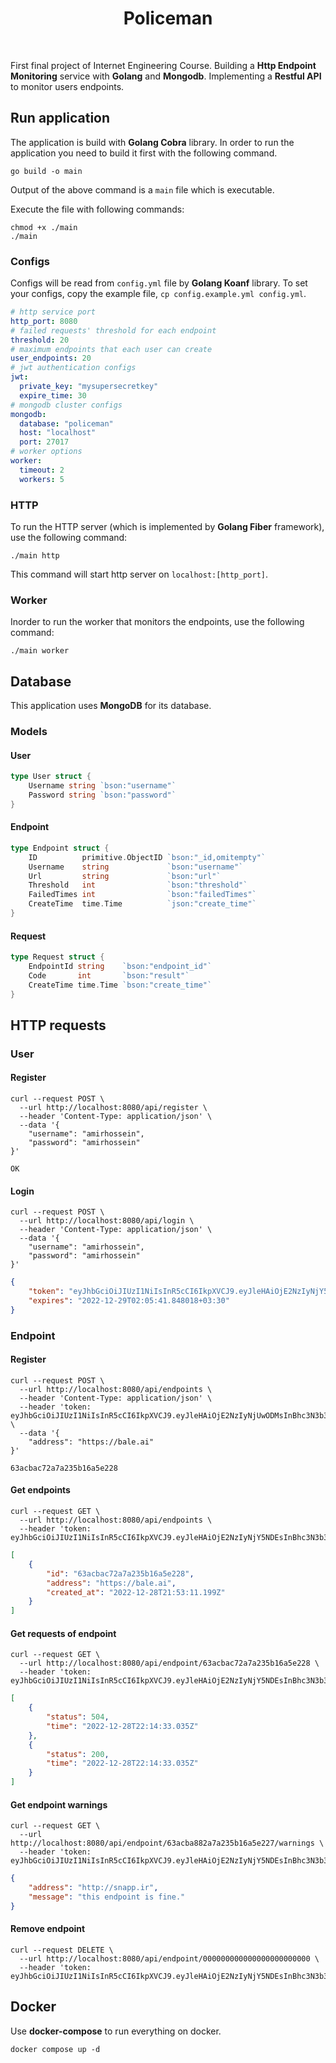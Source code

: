 <h1 align="center">
  Policeman
</h1>

<br />

First final project of Internet Engineering Course. 
Building a **Http Endpoint Monitoring** service with **Golang** and **Mongodb**. 
Implementing a **Restful API** to monitor users endpoints.

## Run application

The application is build with **Golang Cobra** library. In order to run the application
you need to build it first with the following command.

```shell
go build -o main
```

Output of the above command is a ```main``` file which is executable.

Execute the file with following commands:

```shell
chmod +x ./main
./main
```

### Configs

Configs will be read from ```config.yml``` file by **Golang Koanf** library.
To set your configs, copy the example file, ```cp config.example.yml config.yml```.

```yaml
# http service port
http_port: 8080
# failed requests' threshold for each endpoint
threshold: 20
# maximum endpoints that each user can create
user_endpoints: 20
# jwt authentication configs
jwt:
  private_key: "mysupersecretkey"
  expire_time: 30
# mongodb cluster configs
mongodb:
  database: "policeman"
  host: "localhost"
  port: 27017
# worker options
worker:
  timeout: 2
  workers: 5
```

### HTTP

To run the HTTP server (which is implemented by **Golang Fiber** framework), use the
following command:

```shell
./main http
```

This command will start http server on ```localhost:[http_port]```.

### Worker

Inorder to run the worker that monitors the endpoints, use the following command:

```shell
./main worker
```

## Database

This application uses **MongoDB** for its database.

### Models

#### User

```go
type User struct {
	Username string `bson:"username"`
	Password string `bson:"password"`
}
```

#### Endpoint

```go
type Endpoint struct {
	ID          primitive.ObjectID `bson:"_id,omitempty"`
	Username    string             `bson:"username"`
	Url         string             `bson:"url"`
	Threshold   int                `bson:"threshold"`
	FailedTimes int                `bson:"failedTimes"`
	CreateTime  time.Time          `json:"create_time"`
}
```

#### Request

```go
type Request struct {
	EndpointId string    `bson:"endpoint_id"`
	Code       int       `bson:"result"`
	CreateTime time.Time `bson:"create_time"`
}
```

## HTTP requests

### User

#### Register

```shell
curl --request POST \
  --url http://localhost:8080/api/register \
  --header 'Content-Type: application/json' \
  --data '{
	"username": "amirhossein",
	"password": "amirhossein"
}'
```

```shell
OK
```

#### Login

```shell
curl --request POST \
  --url http://localhost:8080/api/login \
  --header 'Content-Type: application/json' \
  --data '{
	"username": "amirhossein",
	"password": "amirhossein"
}'
```

```json
{
	"token": "eyJhbGciOiJIUzI1NiIsInR5cCI6IkpXVCJ9.eyJleHAiOjE2NzIyNjY5NDEsInBhc3N3b3JkIjoiJDJhJDEwJHlIQ3cueDQvU0M0N3BOTjhIY3VmS084M3A4eWpiNXhqVkJyZnYzVldDMm9hV0NmQjdVZXZ1IiwidXNlcm5hbWUiOiJhbWlyaG9zc2VpbiJ9.12pVs9ncLM4EfaHH4GkEoi44Zz4x6aqTc0T17XBFBiE",
	"expires": "2022-12-29T02:05:41.848018+03:30"
}
```

### Endpoint

#### Register

```shell
curl --request POST \
  --url http://localhost:8080/api/endpoints \
  --header 'Content-Type: application/json' \
  --header 'token: eyJhbGciOiJIUzI1NiIsInR5cCI6IkpXVCJ9.eyJleHAiOjE2NzIyNjUwODMsInBhc3N3b3JkIjoiJDJhJDEwJHlIQ3cueDQvU0M0N3BOTjhIY3VmS084M3A4eWpiNXhqVkJyZnYzVldDMm9hV0NmQjdVZXZ1IiwidXNlcm5hbWUiOiJhbWlyaG9zc2VpbiJ9.VS3XydzeLovP7DLfVrn9B4fkDv0PnZuuzPlY2JNFOVc' \
  --data '{
	"address": "https://bale.ai"
}'
```

```shell
63acbac72a7a235b16a5e228
```

#### Get endpoints

```shell
curl --request GET \
  --url http://localhost:8080/api/endpoints \
  --header 'token: eyJhbGciOiJIUzI1NiIsInR5cCI6IkpXVCJ9.eyJleHAiOjE2NzIyNjY5NDEsInBhc3N3b3JkIjoiJDJhJDEwJHlIQ3cueDQvU0M0N3BOTjhIY3VmS084M3A4eWpiNXhqVkJyZnYzVldDMm9hV0NmQjdVZXZ1IiwidXNlcm5hbWUiOiJhbWlyaG9zc2VpbiJ9.12pVs9ncLM4EfaHH4GkEoi44Zz4x6aqTc0T17XBFBiE'
```

```json
[
	{
		"id": "63acbac72a7a235b16a5e228",
		"address": "https://bale.ai",
		"created_at": "2022-12-28T21:53:11.199Z"
	}
]
```

#### Get requests of endpoint

```shell
curl --request GET \
  --url http://localhost:8080/api/endpoint/63acbac72a7a235b16a5e228 \
  --header 'token: eyJhbGciOiJIUzI1NiIsInR5cCI6IkpXVCJ9.eyJleHAiOjE2NzIyNjY5NDEsInBhc3N3b3JkIjoiJDJhJDEwJHlIQ3cueDQvU0M0N3BOTjhIY3VmS084M3A4eWpiNXhqVkJyZnYzVldDMm9hV0NmQjdVZXZ1IiwidXNlcm5hbWUiOiJhbWlyaG9zc2VpbiJ9.12pVs9ncLM4EfaHH4GkEoi44Zz4x6aqTc0T17XBFBiE'
```

```json
[
	{
		"status": 504,
		"time": "2022-12-28T22:14:33.035Z"
	},
	{
		"status": 200,
		"time": "2022-12-28T22:14:33.035Z"
	}
]
```

#### Get endpoint warnings

```shell
curl --request GET \
  --url http://localhost:8080/api/endpoint/63acba882a7a235b16a5e227/warnings \
  --header 'token: eyJhbGciOiJIUzI1NiIsInR5cCI6IkpXVCJ9.eyJleHAiOjE2NzIyNjY5NDEsInBhc3N3b3JkIjoiJDJhJDEwJHlIQ3cueDQvU0M0N3BOTjhIY3VmS084M3A4eWpiNXhqVkJyZnYzVldDMm9hV0NmQjdVZXZ1IiwidXNlcm5hbWUiOiJhbWlyaG9zc2VpbiJ9.12pVs9ncLM4EfaHH4GkEoi44Zz4x6aqTc0T17XBFBiE'
```

```json
{
	"address": "http://snapp.ir",
	"message": "this endpoint is fine."
}
```

#### Remove endpoint

```shell
curl --request DELETE \
  --url http://localhost:8080/api/endpoint/000000000000000000000000 \
  --header 'token: eyJhbGciOiJIUzI1NiIsInR5cCI6IkpXVCJ9.eyJleHAiOjE2NzIyNjY5NDEsInBhc3N3b3JkIjoiJDJhJDEwJHlIQ3cueDQvU0M0N3BOTjhIY3VmS084M3A4eWpiNXhqVkJyZnYzVldDMm9hV0NmQjdVZXZ1IiwidXNlcm5hbWUiOiJhbWlyaG9zc2VpbiJ9.12pVs9ncLM4EfaHH4GkEoi44Zz4x6aqTc0T17XBFBiE'
```

## Docker

Use **docker-compose** to run everything on docker.

```shell
docker compose up -d
```
